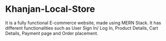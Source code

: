 # Khanjan-Local-Store

It is a fully functional E-commerce website, made using MERN Stack.
It has different functionalities such as User Sign In/ Log In, Product Details, Cart Details, 
Payment page and Order placement.
